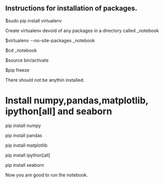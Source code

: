 ## Instructions for installation of packages.

$sudo pip install virtualenv

Create  virtualenv devoid of any packages in a directory called _notebook

$virtualenv --no-site-packages _notebook

$cd _notebook

$source bin/activate

$pip freeze

There should not be anythin installed.

# Install numpy,pandas,matplotlib, ipython[all] and seaborn

pip install numpy

pip install pandas

pip install matplotlib

pip install ipython[all]

pip install seaborn

Now you are good to run the notebook.
